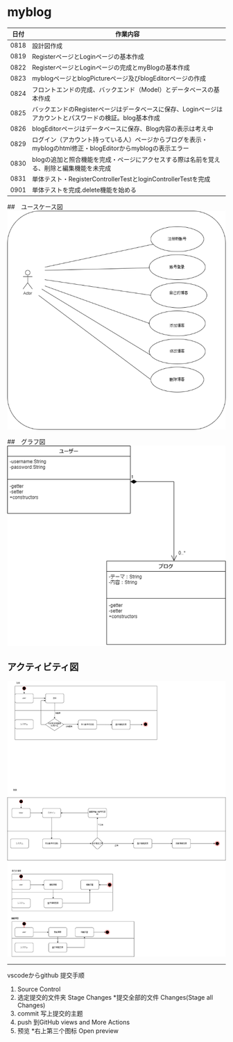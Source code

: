 # myblog
|日付|作業内容|
|--|--|
|0818|設計図作成|
|0819|RegisterページとLoginページの基本作成|
|0822|RegisterページとLoginページの完成とmyBlogの基本作成|
|0823|myblogページとblogPictureページ及びblogEditorページの作成|
|0824|フロントエンドの完成、バックエンド（Model）とデータベースの基本作成|
|0825|バックエンドのRegisterページはデータベースに保存、Loginページはアカウントとパスワードの検証。blog基本作成|
|0826|blogEditorページはデータベースに保存、Blog内容の表示は考え中|
|0829|ログイン（アカウント持っている人）ページからブログを表示・myblogのhtml修正・blogEditorからmyblogの表示エラー|
|0830|blogの追加と照合機能を完成・ページにアクセスする際は名前を覚える、削除と編集機能を未完成|
|0831|単体テスト・RegisterControllerTestとloginControllerTestを完成|
|0901|単体テストを完成.delete機能を始める|




##　ユースケース図
![ユースケース](drawio/usecase.png)

##　グラフ図
![グラフ](drawio/graph.png)


## アクティビティ図
![アクティビティ](drawio/activities.png)





***
vscodeからgithub 提交手顺
1. Source Control 
2. 选定提交的文件夹 Stage Changes  *提交全部的文件 Changes(Stage all Changes)
3. commit 写上提交的主题
4. push 到GitHub  views and More Actions
5. 预览 *右上第三个图标 Open preview












